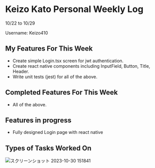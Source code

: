 # Keizo Kato Personal Weekly Log

10/22 to 10/29

Username: Keizo410

## My Features For This Week

- Create simple Login.tsx screen for jwt authentication.
- Create react native components including InputField, Button, Title, Header.
- Write unit tests (jest) for all of the above.

## Completed Features For This Week

- All of the above.

## Features in progress

- Fully designed Login page with react native
  

## Types of Tasks Worked On


![スクリーンショット 2023-10-30 151841](https://github.com/COSC-499-W2023/year-long-project-team-21/assets/90278067/24fc524d-8d30-4ce7-9581-158735a447e0)
